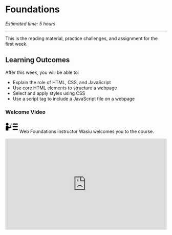 # Foundations

*Estimated time: 5 hours*

---

This is the reading material, practice challenges, and assignment for the first week.

## **Learning Outcomes**

After this week, you will be able to:

- Explain the role of HTML, CSS, and JavaScript
- Use core HTML elements to structure a webpage
- Select and apply styles using CSS
- Use a script tag to include a JavaScript file on a webpage

### Welcome Video

<aside>


<img src="./instruction.png" alt="instruction.png" width="40px" /> Web Foundations instructor Wasiu welcomes you to the course.

</aside>

<div style="position: relative; padding-bottom: 56.25%; height: 0;"><iframe src="https://www.youtube.com/embed/j4ilyAbvsF4" title="YouTube video player" frameborder="0" allow="accelerometer; autoplay; clipboard-write; encrypted-media; gyroscope; picture-in-picture" allowfullscreen style="position: absolute; top: 0; left: 0; width: 100%; height: 100%;"></iframe></div>